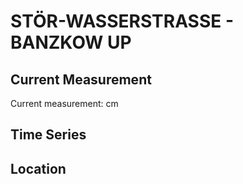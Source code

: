 # STÖR-WASSERSTRASSE - BANZKOW UP

## Current Measurement

Current measurement: <Value topic="rivers/pegel-online/STW/BANZKOW-UP/measurementValue"/> cm

## Time Series

<TimeSeries topic="rivers/pegel-online/STW/BANZKOW-UP/measurementValue" period="week" />

## Location

<WorldMap>
  <Marker lat="53.52283688669219" lon="11.521817168422146" labelTopic="rivers/pegel-online/STW/BANZKOW-UP/measurementValue" />
</WorldMap>
